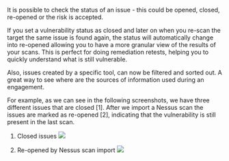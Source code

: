 It is possible to check the status of an issue - this could be opened, closed, re-opened or the risk is accepted.

If you set a vulnerability status as closed and later on when you re-scan the target the same issue is found again, the status will automatically change into re-opened allowing you to have a more granular view of the results of your scans. This is perfect for doing remediation retests, helping you to quickly understand what is still vulnerable. 

Also, issues created by a specific tool, can now be filtered and sorted out. A great way to see where are the sources of information used during an engagement.

For example, as we can see in the following screenshots, we have three different issues that are closed [1]. After we import a Nessus scan the issues are marked as re-opened [2], indicating that the vulnerability is still present in the last scan.

1. Closed issues
![](https://raw.github.com/wiki/infobyte/faraday/images/faraday_vulnstatus_closed_issues)

2. Re-opened by Nessus scan import
![](https://raw.github.com/wiki/infobyte/faraday/images/faraday_vulnstatus_re-opened)
  
